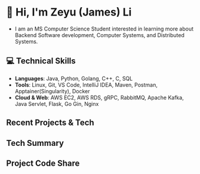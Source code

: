 <!---
James-Zeyu-Li/James-Zeyu-Li is a ✨ special ✨ repository because its `README.md` (this file) appears on your GitHub profile.
You can click the Preview link to take a look at your changes.
--->

# 👋 Hi, I'm Zeyu (James) Li
- I am an MS Computer Science Student interested in learning more about Backend Software development, Computer Systems, and Distributed Systems.

## 💻 Technical Skills
- **Languages**: Java, Python, Golang, C++, C, SQL
- **Tools**: Linux, Git, VS Code, IntelliJ IDEA, Maven, Postman, Apptainer(Singularity), Docker
- **Cloud & Web**: AWS EC2, AWS RDS, gRPC, RabbitMQ, Apache Kafka, Java Servlet, Flask, Go Gin, Nginx


## Recent Projects & Tech
<!--TECH-STACK:START-->
<!--TECH-STACK:END-->

## Tech Summary
<!--TECH-SUMMARY:START-->
<!--TECH-SUMMARY:END-->

## Project Code Share
<!--TECH-PROJECT-SHARE:START-->
<!--TECH-PROJECT-SHARE:END-->
